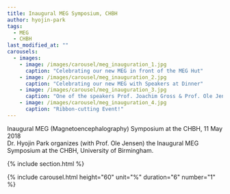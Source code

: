 ```yaml
---
title: Inaugural MEG Symposium, CHBH
author: hyojin-park
tags:
  - MEG
  - CHBH
last_modified_at: ""
carousels:
  - images: 
    - image: /images/carousel/meg_inauguration_1.jpg
      caption: "Celebrating our new MEG in front of the MEG Hut"
    - image: /images/carousel/meg_inauguration_2.jpg
      caption: "Celebrating our new MEG with Speakers at Dinner"
    - image: /images/carousel/meg_inauguration_3.jpg
      caption: "One of the speakers Prof. Joachim Gross & Prof. Ole Jensen"
    - image: /images/carousel/meg_inauguration_4.jpg
      caption: "Ribbon-cutting Event!"
---
```

Inaugural MEG (Magnetoencephalography) Symposium at the CHBH, 11 May 2018 <br>
Dr. Hyojin Park organizes (with Prof. Ole Jensen) the Inaugural MEG Symposium at the CHBH, University of Birmingham.

{% include section.html %}

{% include carousel.html height="60" unit="%" duration="6" number="1" %}
